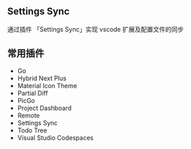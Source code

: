 ## Settings Sync
通过插件 「Settings Sync」实现 vscode 扩展及配置文件的同步

## 常用插件
- Go
- Hybrid Next Plus
- Material Icon Theme
- Partial Diff
- PicGo
- Project Dashboard
- Remote
- Settings Sync
- Todo Tree
- Visual Studio Codespaces
